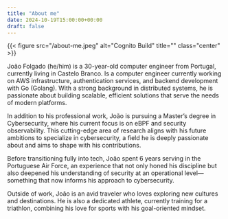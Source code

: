 ```yaml
---
title: "About me"
date: 2024-10-19T15:00:00+00:00
draft: false
---
```


{{< figure src="/about-me.jpeg" alt="Cognito Build" title="" class="center" >}}

João Folgado (he/him) is a 30-year-old computer engineer from Portugal, currently living in Castelo Branco. Is a computer engineer currently working on AWS infrastructure, authentication services, and backend development with Go (Golang). With a strong background in distributed systems, he is passionate about building scalable, efficient solutions that serve the needs of modern platforms.

In addition to his professional work, João is pursuing a Master’s degree in Cybersecurity, where his current focus is on eBPF and security observability. This cutting-edge area of research aligns with his future ambitions to specialize in cybersecurity, a field he is deeply passionate about and aims to shape with his contributions.

Before transitioning fully into tech, João spent 6 years serving in the Portuguese Air Force, an experience that not only honed his discipline but also deepened his understanding of security at an operational level—something that now informs his approach to cybersecurity.

Outside of work, João is an avid traveler who loves exploring new cultures and destinations. He is also a dedicated athlete, currently training for a triathlon, combining his love for sports with his goal-oriented mindset.